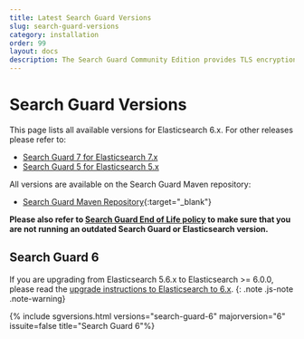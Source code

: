```yaml
---
title: Latest Search Guard Versions
slug: search-guard-versions
category: installation
order: 99
layout: docs
description: The Search Guard Community Edition provides TLS encryption and index-level permissions on REST and transport for free.
---
```

<!---
Copryight 2017 floragunn GmbH
-->

# Search Guard Versions

This page lists all available versions for Elasticsearch 6.x. For other releases please refer to:

* [Search Guard 7 for Elasticsearch 7.x](/latest/search-guard-versions)
* [Search Guard 5 for Elasticsearch 5.x](/v5/search-guard-versions)

All versions are available on the Search Guard Maven repository:

* [Search Guard Maven Repository](https://maven.search-guard.com){:target="_blank"}

**Please also refer to [Search Guard End of Life policy](eol-policy) to make sure that you are not running an outdated Search Guard or Elasticsearch version.**

## Search Guard 6

If you are upgrading from Elasticsearch 5.6.x to Elasticsearch >= 6.0.0, please read the [upgrade instructions to Elasticsearch to 6.x](upgrading-5-6). 
{: .note .js-note .note-warning}

{% include sgversions.html versions="search-guard-6" majorversion="6" issuite=false title="Search Guard 6"%}

